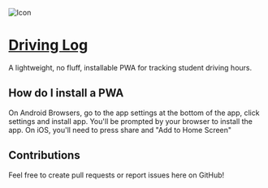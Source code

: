 ![Icon](https://isakw2004.github.io/drive-tracker/assets/icons/icon_192.png "Icon")
# [Driving Log](https://isakw2004.github.io/drive-tracker/ "# Driving Log")
A lightweight, no fluff, installable PWA for tracking student driving hours.

## How do I install a PWA
On Android Browsers, go to the app settings at the bottom of the app, click settings and install app. You'll be prompted by your browser to install the app.
On iOS, you'll need to press share and "Add to Home Screen"
## Contributions
Feel free to create pull requests or report issues here on GitHub!
